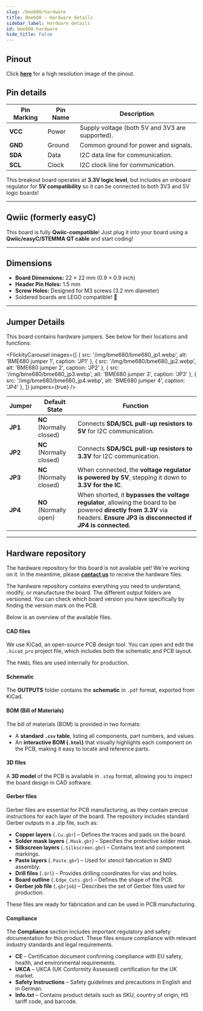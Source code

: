 ```yaml
---  
slug: /bme680/hardware  
title: Bme680 – Hardware details
sidebar_label: Hardware details
id: bme680-hardware  
hide_title: False  
---
```


## Pinout

<CenteredImage src="/img/bme680/BME680-pinout.png" alt="BME680 pinout image" />

Click [**here**](/img/bme680/BME680-pinout.png) for a high resolution image of the pinout.

## Pin details

| Pin Marking | Pin Name | Description                                     |
| ----------- | -------- | ----------------------------------------------- |
| **VCC**     | Power    | Supply voltage (both 5V and 3V3 are supported).  |
| **GND**     | Ground   | Common ground for power and signals.            |
| **SDA**     | Data     | I2C data line for communication.                |
| **SCL**     | Clock    | I2C clock line for communication.               |

<InfoBox>This breakout board operates at **3.3V logic level**, but includes an onboard regulator for **5V compatibility** so it can be connected to both 3V3 and 5V logic boards!</InfoBox>

---

## Qwiic (formerly easyC)  

<CenteredImage src="/img/easyc_transparent.png" alt="EasyC/qwiic cable" width="550px" />
 
<InfoBox>This board is fully **Qwiic-compatible**! Just plug it into your board using a **Qwiic/easyC/STEMMA QT cable** and start coding!</InfoBox>

<QuickLink 
  title="Qwiic (formerly easyC) details and specifications" 
  description="Learn about hardware specifications, compatibility, and usage of the Qwiic connector." 
  url="/qwiic" 
/>

---

## Dimensions

- **Board Dimensions:** 22 × 22 mm (0.9 × 0.9 inch)  
- **Header Pin Holes:** 1.5 mm  
- **Screw Holes:** Designed for M3 screws (3.2 mm diameter)  
- Soldered boards are LEGO compatible! 🧱 

---

## Jumper Details

This board contains hardware jumpers. See below for their locations and functions:

<FlickityCarousel
  images={[
    { src: '/img/bme680/bme680_jp1.webp', alt: 'BME680 jumper 1', caption: 'JP1' },
    { src: '/img/bme680/bme680_jp2.webp', alt: 'BME680 jumper 2', caption: 'JP2' },
    { src: '/img/bme680/bme680_jp3.webp', alt: 'BME680 jumper 3', caption: 'JP3' },
    { src: '/img/bme680/bme680_jp4.webp', alt: 'BME680 jumper 4', caption: 'JP4' },
  ]}
  jumpers={true}
/>

| Jumper  | Default State            | Function                                                                                                      |
| ------- | ------------------------ | ------------------------------------------------------------------------------------------------------------- |
| **JP1** | **NC** (Normally closed) | Connects **SDA/SCL pull-up resistors to 5V** for I2C communication.                                           |
| **JP2** | **NC** (Normally closed) | Connects **SDA/SCL pull-up resistors to 3.3V** for I2C communication.                                         |
| **JP3** | **NC** (Normally closed) | When connected, the **voltage regulator is powered by 5V**, stepping it down to **3.3V for the IC**.          |
| **JP4** | **NO** (Normally open)   | When shorted, it **bypasses the voltage regulator**, allowing the board to be powered **directly from 3.3V** via headers. **Ensure JP3 is disconnected if JP4 is connected.** |

---

## Hardware repository

<WarningBox>The hardware repository for this board is not available yet! We're working on it. In the meantime, please [**contact us**](https://soldered.com/contact/) to receive the hardware files.</WarningBox>

The hardware repository contains everything you need to understand, modify, or manufacture the board. The different output folders are versioned. You can check which board version you have specifically by finding the version mark on the PCB.

Below is an overview of the available files.  

#### CAD files

We use KiCad, an open-source PCB design tool. You can open and edit the `.kicad_pro` project file, which includes both the schematic and PCB layout.  

The `PANEL` files are used internally for production.  

#### Schematic

The **OUTPUTS** folder contains the **schematic** in `.pdf` format, exported from KiCad.

#### BOM (Bill of Materials)

The bill of materials (BOM) is provided in two formats:  

- A **standard `.csv` table**, listing all components, part numbers, and values.  
- An **interactive BOM (`.html`)** that visually highlights each component on the PCB, making it easy to locate and reference parts.  

#### 3D files

A **3D model** of the PCB is available in `.step` format, allowing you to inspect the board design in CAD software.  

#### Gerber files 

Gerber files are essential for PCB manufacturing, as they contain precise instructions for each layer of the board. The repository includes standard Gerber outputs in a .zip file, such as:  

- **Copper layers** (`.Cu.gbr`) – Defines the traces and pads on the board.  
- **Solder mask layers** (`.Mask.gbr`) – Specifies the protective solder mask.  
- **Silkscreen layers** (`.Silkscreen.gbr`) – Contains text and component markings.  
- **Paste layers** (`.Paste.gbr`) – Used for stencil fabrication in SMD assembly.  
- **Drill files** (`.drl`) – Provides drilling coordinates for vias and holes.  
- **Board outline** (`.Edge_Cuts.gbr`) – Defines the shape of the PCB.  
- **Gerber job file** (`.gbrjob`) – Describes the set of Gerber files used for production.  

These files are ready for fabrication and can be used in PCB manufacturing.

#### Compliance  

The **Compliance** section includes important regulatory and safety documentation for this product. These files ensure compliance with relevant industry standards and legal requirements.  

- **CE** – Certification document confirming compliance with EU safety, health, and environmental requirements.  
- **UKCA** – UKCA (UK Conformity Assessed) certification for the UK market.  
- **Safety Instructions** – Safety guidelines and precautions in English and in German.  
- **Info.txt** – Contains product details such as SKU, country of origin, HS tariff code, and barcode.